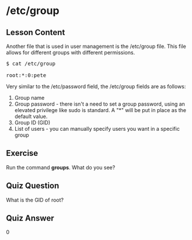 # /etc/group

## Lesson Content

Another file that is used in user management is the /etc/group file. This file allows for different groups with different permissions. 

<pre>$ cat /etc/group

root:*:0:pete
</pre>

Very similar to the /etc/password field, the /etc/group fields are as follows:

<ol>
<li>Group name</li>
<li>Group password - there isn't a need to set a group password, using an elevated privilege like sudo is standard. A "*" will be put in place as the default value.</li>
<li>Group ID (GID)</li>
<li>List of users - you can manually specify users you want in a specific group</li>
</ol>

## Exercise

Run the command <b>groups</b>. What do you see?

## Quiz Question

What is the GID of root?

## Quiz Answer

0